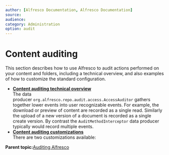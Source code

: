 ```yaml
---
author: [Alfresco Documentation, Alfresco Documentation]
source: 
audience: 
category: Administration
option: audit
---
```


# Content auditing

This section describes how to use Alfresco to audit actions performed on your content and folders, including a technical overview, and also examples of how to customize the standard configuration.

-   **[Content auditing technical overview](../concepts/audit-content-techdesc.md)**  
 The data producer `org.alfresco.repo.audit.access.AccessAuditor` gathers together lower events into user recognizable events. For example, the download or preview of content are recorded as a single read. Similarly the upload of a new version of a document is recorded as a single create version. By contrast the `AuditMethodInterceptor` data producer typically would record multiple events.
-   **[Content auditing customizations](../concepts/audit-cust.md)**  
There are two customizations available:

**Parent topic:**[Auditing Alfresco](../concepts/audit-intro.md)


